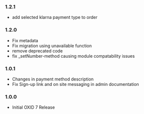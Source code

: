 ### 1.2.1
* add selected klarna payment type to order

### 1.2.0
* Fix metadata
* Fix migration using unavailable function
* remove deprecated code
* fix _setNumber-method causing module compatability issues

### 1.0.1
* Changes in payment method description
* Fix Sign-up link and  on site messaging in admin documentation

### 1.0.0
* Initial OXID 7 Release